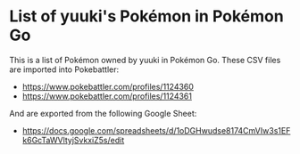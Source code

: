 # List of yuuki's Pokémon in Pokémon Go

This is a list of Pokémon owned by yuuki in Pokémon Go. These CSV files are imported into Pokebattler:

* https://www.pokebattler.com/profiles/1124360
* https://www.pokebattler.com/profiles/1124361

And are exported from the following Google Sheet:

* https://docs.google.com/spreadsheets/d/1oDGHwudse8174CmVIw3s1EFk6GcTaWVltyjSvkxiZ5s/edit
